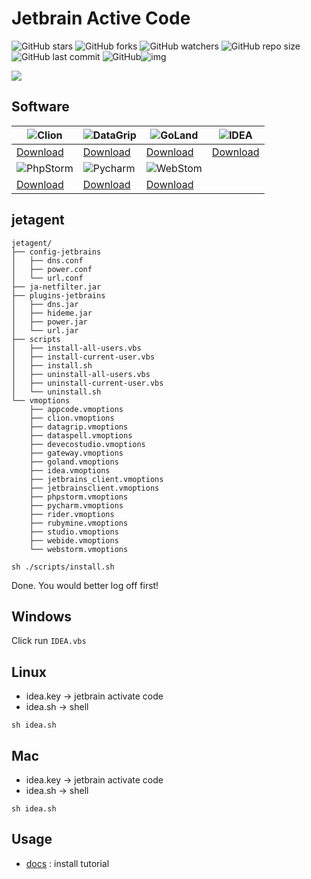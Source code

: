 # Jetbrain Active Code

![GitHub stars](https://img.shields.io/github/stars/duyplus/jetbrain-active) ![GitHub forks](https://img.shields.io/github/forks/duyplus/jetbrain-active) ![GitHub watchers](https://img.shields.io/github/watchers/duyplus/jetbrain-active) ![GitHub repo size](https://img.shields.io/github/repo-size/duyplus/jetbrain-active.svg) ![GitHub last commit](https://img.shields.io/github/last-commit/duyplus/jetbrain-active) ![GitHub](https://img.shields.io/github/license/duyplus/jetbrain-active.svg?style=flat-square)![img](https://hits.dwyl.com/duyplus/jetbrain-active.svg)

![](https://github.com/duyplus/jetbrain-active/assets/23162189/6baf2287-b958-4501-8ef2-2f9b2f42e264)

## Software
| ![Clion](https://github.com/duyplus/jetbrain-active/assets/23162189/c1143d5c-b547-4e9f-9d45-3e2c85ec8c0c)    | ![DataGrip](https://github.com/duyplus/jetbrain-active/assets/23162189/d3f2cad3-614d-4503-862b-1e49829eebbf) | ![GoLand](https://github.com/duyplus/jetbrain-active/assets/23162189/38c693d9-e746-44cb-b79a-7b23cfae6bfa)  | ![IDEA](https://github.com/duyplus/jetbrain-active/assets/23162189/99d39216-6940-42d9-bde8-f49c19ef1ede) |
| ------------------------------------------------------------------------------------------------------------ | ------------------------------------------------------------------------------------------------------------ | ----------------------------------------------------------------------------------------------------------- | -------------------------------------------------------------------------------------------------------- |
| [Download](https://www.jetbrains.com/clion/download/)                                                        | [Download](https://www.jetbrains.com/datagrip/download/)                                                     | [Download](https://www.jetbrains.com/go/download/)                                                          | [Download](https://www.jetbrains.com/idea/download/)                                                     |
| ![PhpStorm](https://github.com/duyplus/jetbrain-active/assets/23162189/988c6b6f-bc39-4875-94e6-b4b595fcd34c) | ![Pycharm](https://github.com/duyplus/jetbrain-active/assets/23162189/6543ccdb-ab10-4f61-b408-d45bc7ad4a62)  | ![WebStom](https://github.com/duyplus/jetbrain-active/assets/23162189/84d90800-491b-4300-ba47-644f2f89569e) |                                                                                                          |
| [Download](https://www.jetbrains.com/phpstorm/download/)                                                     | [Download](https://www.jetbrains.com/pycharm/download/)                                                      | [Download](https://www.jetbrains.com/webstorm/download/)                                                    |                                                                                                          |

## jetagent

```shell
jetagent/
├── config-jetbrains
│   ├── dns.conf
│   ├── power.conf
│   └── url.conf
├── ja-netfilter.jar
├── plugins-jetbrains
│   ├── dns.jar
│   ├── hideme.jar
│   ├── power.jar
│   └── url.jar
├── scripts
│   ├── install-all-users.vbs
│   ├── install-current-user.vbs
│   ├── install.sh
│   ├── uninstall-all-users.vbs
│   ├── uninstall-current-user.vbs
│   └── uninstall.sh
└── vmoptions
    ├── appcode.vmoptions
    ├── clion.vmoptions
    ├── datagrip.vmoptions
    ├── dataspell.vmoptions
    ├── devecostudio.vmoptions
    ├── gateway.vmoptions
    ├── goland.vmoptions
    ├── idea.vmoptions
    ├── jetbrains_client.vmoptions
    ├── jetbrainsclient.vmoptions
    ├── phpstorm.vmoptions
    ├── pycharm.vmoptions
    ├── rider.vmoptions
    ├── rubymine.vmoptions
    ├── studio.vmoptions
    ├── webide.vmoptions
    └── webstorm.vmoptions
```

```shell
sh ./scripts/install.sh
```
Done. You would better log off first!

## Windows
Click run `IDEA.vbs`

## Linux
- idea.key -> jetbrain activate code
- idea.sh -> shell

```shell
sh idea.sh
```

## Mac
- idea.key -> jetbrain activate code
- idea.sh -> shell

```shell
sh idea.sh
```
## Usage

- [docs](https://github.com/duyplus/jetbrain-active/wiki) : install tutorial
